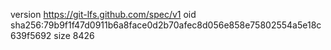 version https://git-lfs.github.com/spec/v1
oid sha256:79b9f1f47d0911b6a8face0d2b70afec8d056e858e75802554a5e18c639f5692
size 8426
